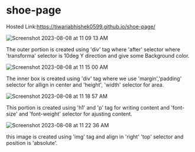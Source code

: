 # shoe-page
Hosted Link:https://tiwariabhishek0599.github.io/shoe-page/

![Screenshot 2023-08-08 at 11 09 13 AM](https://github.com/tiwariabhishek0599/shoe-page/assets/118967913/87f62ca8-d0f6-48f5-8239-a34ab7963e00)

The outer portion is created using 'div' tag where 'after' selector where 'transforma' selector is 10deg Y direction and give some Background color.

![Screenshot 2023-08-08 at 11 15 00 AM](https://github.com/tiwariabhishek0599/shoe-page/assets/118967913/ed0c38cf-ee83-40a9-aafe-380687aad5e7)

The inner box is created using 'div' tag where we use 'margin','padding' selector for allign in center and 'height', 'width' selector for area.

![Screenshot 2023-08-08 at 11 18 57 AM](https://github.com/tiwariabhishek0599/shoe-page/assets/118967913/8ac48a67-7c81-4472-b335-0265f4c447de)

This portion is created using 'h1' and 'p' tag for writing content and 'font-size' and 'font-weight' selector for ajusting content.

![Screenshot 2023-08-08 at 11 22 36 AM](https://github.com/tiwariabhishek0599/shoe-page/assets/118967913/f1da9049-6395-4047-8386-1016400b2aa8)

this image is created using 'img' tag and align in 'right' 'top' selector and position is 'absolute'.
